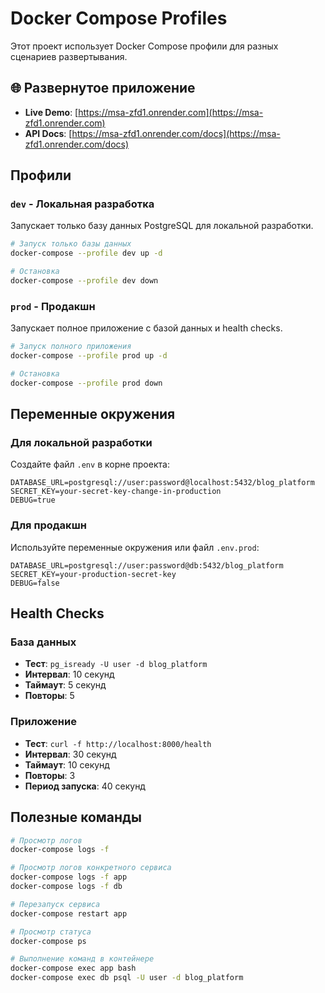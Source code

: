 # Docker Compose Profiles

Этот проект использует Docker Compose профили для разных сценариев развертывания.

## 🌐 Развернутое приложение

- **Live Demo**: [https://msa-zfd1.onrender.com](https://msa-zfd1.onrender.com)
- **API Docs**: [https://msa-zfd1.onrender.com/docs](https://msa-zfd1.onrender.com/docs)

## Профили

### `dev` - Локальная разработка
Запускает только базу данных PostgreSQL для локальной разработки.

```bash
# Запуск только базы данных
docker-compose --profile dev up -d

# Остановка
docker-compose --profile dev down
```

### `prod` - Продакшн
Запускает полное приложение с базой данных и health checks.

```bash
# Запуск полного приложения
docker-compose --profile prod up -d

# Остановка
docker-compose --profile prod down
```

## Переменные окружения

### Для локальной разработки
Создайте файл `.env` в корне проекта:

```env
DATABASE_URL=postgresql://user:password@localhost:5432/blog_platform
SECRET_KEY=your-secret-key-change-in-production
DEBUG=true
```

### Для продакшн
Используйте переменные окружения или файл `.env.prod`:

```env
DATABASE_URL=postgresql://user:password@db:5432/blog_platform
SECRET_KEY=your-production-secret-key
DEBUG=false
```

## Health Checks

### База данных
- **Тест**: `pg_isready -U user -d blog_platform`
- **Интервал**: 10 секунд
- **Таймаут**: 5 секунд
- **Повторы**: 5

### Приложение
- **Тест**: `curl -f http://localhost:8000/health`
- **Интервал**: 30 секунд
- **Таймаут**: 10 секунд
- **Повторы**: 3
- **Период запуска**: 40 секунд

## Полезные команды

```bash
# Просмотр логов
docker-compose logs -f

# Просмотр логов конкретного сервиса
docker-compose logs -f app
docker-compose logs -f db

# Перезапуск сервиса
docker-compose restart app

# Просмотр статуса
docker-compose ps

# Выполнение команд в контейнере
docker-compose exec app bash
docker-compose exec db psql -U user -d blog_platform
```

